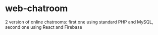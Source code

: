 # web-chatroom
2 version of online chatrooms: first one using standard PHP and MySQL, second one using React and Firebase
